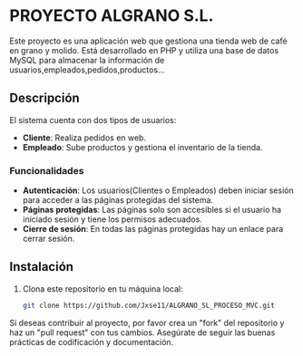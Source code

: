# PROYECTO ALGRANO S.L.

Este proyecto es una aplicación web que gestiona una tienda web de café en grano y molido. Está desarrollado en PHP y utiliza una base de datos MySQL para almacenar la información de usuarios,empleados,pedidos,productos...

## Descripción

El sistema cuenta con dos tipos de usuarios:

- **Cliente**: Realiza pedidos en web.
- **Empleado**: Sube productos y gestiona el inventario de la tienda.

### Funcionalidades

- **Autenticación**: Los usuarios(Clientes o Empleados) deben iniciar sesión para acceder a las páginas protegidas del sistema.
- **Páginas protegidas**: Las páginas solo son accesibles si el usuario ha iniciado sesión y tiene los permisos adecuados.
- **Cierre de sesión**: En todas las páginas protegidas hay un enlace para cerrar sesión.

## Instalación

1. Clona este repositorio en tu máquina local:

   ```bash
   git clone https://github.com/Jxse11/ALGRANO_SL_PROCESO_MVC.git

Si deseas contribuir al proyecto, por favor crea un "fork" del repositorio y haz un "pull request" con tus cambios. Asegúrate de seguir las buenas prácticas de codificación y documentación.
